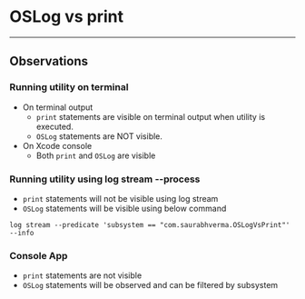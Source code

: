 # OSLog vs print

---

## Observations

### Running utility on terminal
- On terminal output
    - `print` statements are visible on terminal output when utility is executed.
    - `OSLog` statements are NOT visible. 
- On Xcode console
    - Both `print` and `OSLog` are visible
    
### Running utility using log stream --process
- `print` statements will not be visible using log stream
- `OSLog` statements will be visible using below command

```
log stream --predicate 'subsystem == "com.saurabhverma.OSLogVsPrint"' --info
```

### Console App
- `print` statements are not visible
- `OSLog` statements will be observed and can be filtered by subsystem
